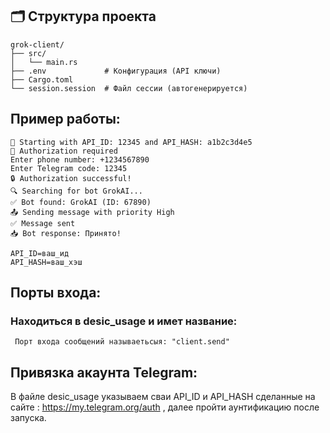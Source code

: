 ## 🗂 Структура проекта

```plaintext
grok-client/
├── src/
│   └── main.rs      
├── .env             # Конфигурация (API ключи)
├── Cargo.toml       
└── session.session  # Файл сессии (автогенерируется)
```
## Пример работы:
```
🚀 Starting with API_ID: 12345 and API_HASH: a1b2c3d4e5
🔑 Authorization required
Enter phone number: +1234567890
Enter Telegram code: 12345
🔒 Authorization successful!
🔍 Searching for bot GrokAI...
✅ Bot found: GrokAI (ID: 67890)
📤 Sending message with priority High
✅ Message sent
📥 Bot response: Принято!

API_ID=ваш_ид
API_HASH=ваш_хэш
```
## Порты входа:
### Находиться в desic_usage и имет название:
```
 Порт входа сообщений называетьсыя: "client.send"
```
## Привязка акаунта Telegram:
В файле desic_usage указываем сваи API_ID и API_HASH сделанные на сайте : https://my.telegram.org/auth , далее пройти аунтификацию после запуска.
